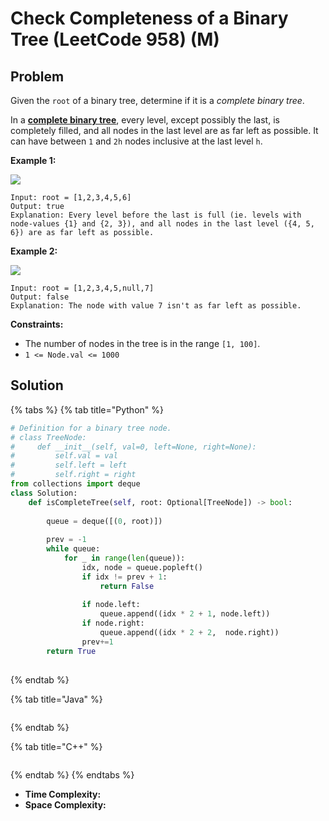 # Check Completeness of a Binary Tree (LeetCode 958) (M)

## Problem

Given the `root` of a binary tree, determine if it is a _complete binary tree_.

In a [**complete binary tree**](http://en.wikipedia.org/wiki/Binary\_tree#Types\_of\_binary\_trees), every level, except possibly the last, is completely filled, and all nodes in the last level are as far left as possible. It can have between `1` and `2h` nodes inclusive at the last level `h`.

&#x20;

**Example 1:**

![](https://assets.leetcode.com/uploads/2018/12/15/complete-binary-tree-1.png)

```
Input: root = [1,2,3,4,5,6]
Output: true
Explanation: Every level before the last is full (ie. levels with node-values {1} and {2, 3}), and all nodes in the last level ({4, 5, 6}) are as far left as possible.
```

**Example 2:**

![](https://assets.leetcode.com/uploads/2018/12/15/complete-binary-tree-2.png)

```
Input: root = [1,2,3,4,5,null,7]
Output: false
Explanation: The node with value 7 isn't as far left as possible.
```

&#x20;

**Constraints:**

* The number of nodes in the tree is in the range `[1, 100]`.
* `1 <= Node.val <= 1000`

## Solution&#x20;

{% tabs %}
{% tab title="Python" %}
```python
# Definition for a binary tree node.
# class TreeNode:
#     def __init__(self, val=0, left=None, right=None):
#         self.val = val
#         self.left = left
#         self.right = right
from collections import deque
class Solution:
    def isCompleteTree(self, root: Optional[TreeNode]) -> bool:
        
        queue = deque([(0, root)])
        
        prev = -1
        while queue:
            for _ in range(len(queue)):
                idx, node = queue.popleft()
                if idx != prev + 1:
                    return False
                
                if node.left:
                    queue.append((idx * 2 + 1, node.left))
                if node.right:
                    queue.append((idx * 2 + 2,  node.right))
                prev+=1
        return True
                
```
{% endtab %}

{% tab title="Java" %}
```java
```
{% endtab %}

{% tab title="C++" %}
```cpp
```
{% endtab %}
{% endtabs %}

* **Time Complexity:**&#x20;
* **Space Complexity:**

